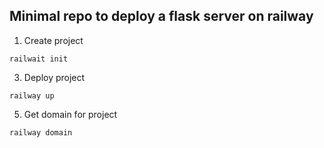 ## Minimal repo to deploy a flask server on railway

1. Create project
   
  ```railwait init```

3. Deploy project
   
  ```railway up```

5. Get domain for project
     
```railway domain```
